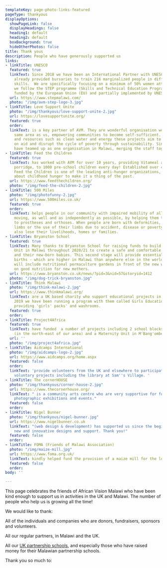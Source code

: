 ```yaml
---
templateKey: page-photo-links-featured
pageType: thankyous
displayOptions:
  showPageLink: false
  displayHeadings: false
  heading1: default
  heading2: default
  boxBackground: true
  hideOtherPhotos: false
title: Thank yous
description: People who have generously supported us
links:
- linkTitle: UNESCO
  featured: true
  linkText: Since 2018 we have been an International Partner with UNESCO who have
    already provided bursaries to train 216 marginalized people in different vocational
    skills.  We are specifically focusing on a minimum of 50% women attendance and
    we follow the STEP programme (Skills and Technical Education Programme) an initiative
    funded by the European Union (EU) and partially implemented by UNESCO.
  url: https://www.stepmalawi.com/
  photo: "/img/avm-step-logo-3.jpg"
- linkTitle: Love Support Unite
  photo: "/img/thankyous/love-support-unite-2.jpg"
  url: https://lovesupportunite.org/
  featured: true
  order: 
  linkText: is a key partner of AVM. They are wonderful organisation working in the
    same area as us, empowering communities to become self-sufficient. Using infrastructure
    and resources such as clean water and energy these projects aim to break reliance
    on aid and disrupt the cycle of poverty through sustainability. Since 2019, we
    have teamed up as one organisation in Malawi, merging the staff together.
- linkTitle: Feed the Children
  featured: true
  linkText: has worked with AVM for over 10 years, providing Vitameal a nutritional
    porridge, to 1000 pre-school children every day! Established over 40 years ago,
    Feed the Children is one of the leading anti-hunger organizations, raising awareness
    about childhood hunger to make it a thing of the past.
  url: https://www.feedthechildren.org/
  photo: "/img/feed-the-children-2.jpg"
- linkTitle: 500 Miles
  photo: "/img/photofunny-2.jpg"
  url: https://www.500miles.co.uk/
  featured: true
  order: 
  linkText: helps people in our community with impaired mobility of all kinds to get
    moving, as well and as independently as possible, by helping them to get access
    to prostheses and orthoses. When people are born with deformities, lose their
    limbs or the use of their limbs due to accident, disease or poverty, many of them
    also lose their livelihoods, homes or families.
- linkTitle: Bryanston School
  featured: true
  linkText: Many thanks to Bryanston School for raising funds to build a Safe Motherhood
    Unit in Malawi throughout 2020/21 to create a safe and comfortable place for mothers
    and their new-born babies. This second stage will provide essential care for pre-term
    births - which are higher in Malawi than anywhere else in the world.The project
    will include nutritional permaculture gardens in front of the new wing, and education
    on good nutrition for new mothers.
  url: https://www.bryanston.co.uk/news/?pid=3&nid=57&storyid=1412
  photo: "/img/dog-trick-bryanston.jpg"
- linkTitle: Think Malawi
  photo: "/img/think-malawi-2.jpg"
  url: https://www.thinkmalawi.org/
  linkText: are a UK based charity who support educational projects in Malawi. Since
    2019 we have been running a program with them called Girls Education Matters,
    providing 'girls' packs' and washrooms.
  featured: true
  order: 
- linkTitle: Project4Africa
  featured: true
  linkText: have funded  a number of projects including 2 school blocks at Namanyanga
    (in the north-east of our area) and a Maternity Unit in M'Bang'ombe.
  url: ''
  photo: "/img/project4africa.jpg"
- linkTitle: Aidcamps International
  photo: "/img/aidcamps-logo-2.jpg"
  url: https://www.aidcamps.org/home.aspx
  featured: false
  order: 
  linkText: 'provide volunteers from the UK and elsewhere to participate in short-term
    voluntary projects including the library at Sam''s Village. '
- linkTitle: The cornerHOUSE
  photo: "/img/thankyous/corner-house-2.jpg"
  url: https://www.thecornerhouse.org/
  linkText: " is a community arts centre who are very supportive for fundraising,
    photographic exhibitions and events."
  featured: false
  order: 
- linkTitle: Nigel Bunner
  photo: "/img/thankyous/nigel-bunner.jpg"
  url: https://www.nigelbunner.co.uk
  linkText: "(web design & development) has supported us since the beginning with
    new and innovative designs and support. Thank you!"
  featured: false
  order: 
- linkTitle: FOMA (Friends of Malawi Association)
  photo: "/img/maize-mill.jpg"
  url: https://www.foma.org.uk/
  linkText: kindly helped fund the provision of a maize mill for the local community.
  featured: false
  order: 
body: ''

---
```

This page celebrates the friends of African Vision Malawi who have been kind enough to support us in activities in the UK and Malawi. The number of people who help us is growing all the time!

We would like to thank:

All of the individuals and companies who are donors, fundraisers, sponsors and volunteers.

All our regular partners, in Malawi and the UK.

All our [UK partnership schools](/education/primary-schools/#schools), and especially those who have raised money for their Malawian partnership schools.

Thank you so much to: